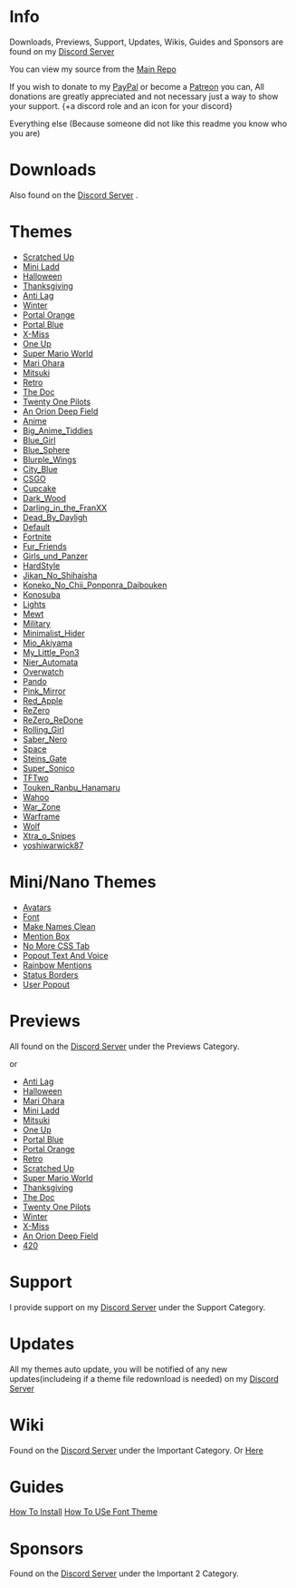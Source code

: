 # Info
Downloads, Previews, Support, Updates, Wikis, Guides and Sponsors are found on my [Discord Server](https://discord.gg/aSyUs69)

You can view my source from the [Main Repo](https://github.com/NFLD99/Better-Discord)

If you wish to donate to my [PayPal](https://www.paypal.me/NFLD99) or become a [Patreon](https://www.patreon.com/NFLD99) you can, All donations are greatly appreciated and not necessary just a way to show your support. {+a discord role and an icon for your discord}

Everything else
(Because someone did not like this readme you know who you are) 


# Downloads
Also found on the [Discord Server](https://discord.gg/aSyUs69) .

# Themes

 * [Scratched Up](https://betterdiscord.net/ghdl?url=https://github.com/NFLD99/Better-Discord/blob/master/Theme_File/)
 * [Mini Ladd](https://betterdiscord.net/ghdl?url=https://github.com/NFLD99/Better-Discord/blob/master/Theme_File/)
 * [Halloween](https://betterdiscord.net/ghdl?url=https://github.com/NFLD99/Better-Discord/blob/master/Theme_File/)
 * [Thanksgiving](https://betterdiscord.net/ghdl?url=https://github.com/NFLD99/Better-Discord/blob/master/Theme_File/)
 * [Anti Lag](https://betterdiscord.net/ghdl?url=https://github.com/NFLD99/Better-Discord/blob/master/Theme_File/)
 * [Winter](https://betterdiscord.net/ghdl?url=https://github.com/NFLD99/Better-Discord/blob/master/Theme_File/)
 * [Portal Orange](https://betterdiscord.net/ghdl?url=https://github.com/NFLD99/Better-Discord/blob/master/Theme_File/)
 * [Portal Blue](https://betterdiscord.net/ghdl?url=https://github.com/NFLD99/Better-Discord/blob/master/Theme_File/)
 * [X-Miss](https://betterdiscord.net/ghdl?url=https://github.com/NFLD99/Better-Discord/blob/master/Theme_File/)
 * [One Up](https://betterdiscord.net/ghdl?url=https://github.com/NFLD99/Better-Discord/blob/master/Theme_File/)
 * [Super Mario World](https://betterdiscord.net/ghdl?url=https://github.com/NFLD99/Better-Discord/blob/master/Theme_File/)
 * [Mari Ohara](https://betterdiscord.net/ghdl?url=https://github.com/NFLD99/Better-Discord/blob/master/Theme_File/)
 * [Mitsuki](https://betterdiscord.net/ghdl?url=https://github.com/NFLD99/Better-Discord/blob/master/Theme_File/)
 * [Retro](https://betterdiscord.net/ghdl?url=https://github.com/NFLD99/Better-Discord/blob/master/Theme_File/)
 * [The Doc](https://betterdiscord.net/ghdl?url=https://github.com/NFLD99/Better-Discord/blob/master/Theme_File/)
 * [Twenty One Pilots](https://betterdiscord.net/ghdl?url=https://github.com/NFLD99/Better-Discord/blob/master/Theme_File/)
 * [An Orion Deep Field](https://betterdiscord.net/ghdl?url=https://github.com/NFLD99/Better-Discord/blob/master/Theme_File/)
 * [Anime](https://betterdiscord.net/ghdl?url=https://github.com/NFLD99/Better-Discord/blob/master/Theme_File/Anime.theme.css)
 * [Big_Anime_Tiddies](https://betterdiscord.net/ghdl?url=https://github.com/NFLD99/Better-Discord/blob/master/Theme_File/Big_Anime_Tiddies.theme.css)
 * [Blue_Girl](https://betterdiscord.net/ghdl?url=https://github.com/NFLD99/Better-Discord/blob/master/Theme_File/Blue_Girl.theme.css)
 * [Blue_Sphere](https://betterdiscord.net/ghdl?url=https://github.com/NFLD99/Better-Discord/blob/master/Theme_File/Blue_Sphere.theme.css)
 * [Blurple_Wings](https://betterdiscord.net/ghdl?url=https://github.com/NFLD99/Better-Discord/blob/master/Theme_File/Blurple_Wings.theme.css)
 * [City_Blue](https://betterdiscord.net/ghdl?url=https://github.com/NFLD99/Better-Discord/blob/master/Theme_File/City_Blue.theme.css)
 * [CSGO](https://betterdiscord.net/ghdl?url=https://github.com/NFLD99/Better-Discord/blob/master/Theme_File/CSGO.theme.css)
 * [Cupcake](https://betterdiscord.net/ghdl?url=https://github.com/NFLD99/Better-Discord/blob/master/Theme_File/Cupcake.theme.css)
 * [Dark_Wood](https://betterdiscord.net/ghdl?url=https://github.com/NFLD99/Better-Discord/blob/master/Theme_File/Dark_Wood.theme.css)
 * [Darling_in_the_FranXX](https://betterdiscord.net/ghdl?url=https://github.com/NFLD99/Better-Discord/blob/master/Theme_File/Darling_in_the_FranXX.theme.css)
 * [Dead_By_Dayligh](https://betterdiscord.net/ghdl?url=https://github.com/NFLD99/Better-Discord/blob/master/Theme_File/Dead_By_Daylight.theme.css)
 * [Default](https://betterdiscord.net/ghdl?url=https://github.com/NFLD99/Better-Discord/blob/master/Theme_File/Default.theme.css)
 * [Fortnite](https://betterdiscord.net/ghdl?url=https://github.com/NFLD99/Better-Discord/blob/master/Theme_File/Fortnite.theme.css)
 * [Fur_Friends](https://betterdiscord.net/ghdl?url=https://github.com/NFLD99/Better-Discord/blob/master/Theme_File/Fur_Friends.theme.css)
 * [Girls_und_Panzer](https://betterdiscord.net/ghdl?url=https://github.com/NFLD99/Better-Discord/blob/master/Theme_File/Girls_und_Panzer.theme.css)
 * [HardStyle](https://betterdiscord.net/ghdl?url=https://github.com/NFLD99/Better-Discord/blob/master/Theme_File/HardStyle.theme.css)
 * [Jikan_No_Shihaisha](https://betterdiscord.net/ghdl?url=https://github.com/NFLD99/Better-Discord/blob/master/Theme_File/Jikan_No_Shihaisha.theme.css)
 * [Koneko_No_Chii_Ponponra_Daibouken](https://betterdiscord.net/ghdl?url=https://github.com/NFLD99/Better-Discord/blob/master/Theme_File/Koneko_No_Chii_Ponponra_Daibouken.theme.css)
 * [Konosuba](https://betterdiscord.net/ghdl?url=https://github.com/NFLD99/Better-Discord/blob/master/Theme_File/Konosuba.theme.css)
 * [Lights](https://betterdiscord.net/ghdl?url=https://github.com/NFLD99/Better-Discord/blob/master/Theme_File/Lights.theme.css)
 * [Mewt](https://betterdiscord.net/ghdl?url=https://github.com/NFLD99/Better-Discord/blob/master/Theme_File/Mewt.theme.css)
 * [Military](https://betterdiscord.net/ghdl?url=https://github.com/NFLD99/Better-Discord/blob/master/Theme_File/Military.theme.css)
 * [Minimalist_Hider](https://betterdiscord.net/ghdl?url=https://github.com/NFLD99/Better-Discord/blob/master/Theme_File/Minimalist_Hider.theme.css)
 * [Mio_Akiyama](https://betterdiscord.net/ghdl?url=https://github.com/NFLD99/Better-Discord/blob/master/Theme_File/Mio_Akiyama.theme.css)
 * [My_Little_Pon3](https://betterdiscord.net/ghdl?url=https://github.com/NFLD99/Better-Discord/blob/master/Theme_File/My_Little_Pon3.theme.css)
 * [Nier_Automata](https://betterdiscord.net/ghdl?url=https://github.com/NFLD99/Better-Discord/blob/master/Theme_File/Nier_Automata.theme.css)
 * [Overwatch](https://betterdiscord.net/ghdl?url=https://github.com/NFLD99/Better-Discord/blob/master/Theme_File/Overwatch.theme.css)
 * [Pando](https://betterdiscord.net/ghdl?url=https://github.com/NFLD99/Better-Discord/blob/master/Theme_File/Pando.theme.css)
 * [Pink_Mirror](https://betterdiscord.net/ghdl?url=https://github.com/NFLD99/Better-Discord/blob/master/Theme_File/Pink_Mirror.theme.css)
 * [Red_Apple](https://betterdiscord.net/ghdl?url=https://github.com/NFLD99/Better-Discord/blob/master/Theme_File/Red_Apple.theme.css)
 * [ReZero](https://betterdiscord.net/ghdl?url=https://github.com/NFLD99/Better-Discord/blob/master/Theme_File/ReZero.theme.css)
 * [ReZero_ReDone](https://betterdiscord.net/ghdl?url=https://github.com/NFLD99/Better-Discord/blob/master/Theme_File/ReZero_ReDone.theme.css)
 * [Rolling_Girl](https://betterdiscord.net/ghdl?url=https://github.com/NFLD99/Better-Discord/blob/master/Theme_File/Rolling_Girl.theme.css)
 * [Saber_Nero](https://betterdiscord.net/ghdl?url=https://github.com/NFLD99/Better-Discord/blob/master/Theme_File/Saber_Nero.theme.css)
 * [Space](https://betterdiscord.net/ghdl?url=https://github.com/NFLD99/Better-Discord/blob/master/Theme_File/Space.theme.css)
 * [Steins_Gate](https://betterdiscord.net/ghdl?url=https://github.com/NFLD99/Better-Discord/blob/master/Theme_File/Steins_Gate.theme.css)
 * [Super_Sonico](https://betterdiscord.net/ghdl?url=https://github.com/NFLD99/Better-Discord/blob/master/Theme_File/Super_Sonico.theme.css)
 * [TFTwo](https://betterdiscord.net/ghdl?url=https://github.com/NFLD99/Better-Discord/blob/master/Theme_File/TFTwo.theme.css)
 * [Touken_Ranbu_Hanamaru](https://betterdiscord.net/ghdl?url=https://github.com/NFLD99/Better-Discord/blob/master/Theme_File/Touken_Ranbu_Hanamaru.theme.css)
 * [Wahoo](https://betterdiscord.net/ghdl?url=https://github.com/NFLD99/Better-Discord/blob/master/Theme_File/wahoo.theme.css)
 * [War_Zone](https://betterdiscord.net/ghdl?url=https://github.com/NFLD99/Better-Discord/blob/master/Theme_File/War_Zone.theme.css)
 * [Warframe](https://betterdiscord.net/ghdl?url=https://github.com/NFLD99/Better-Discord/blob/master/Theme_File/Warframe.theme.css)
 * [Wolf](https://betterdiscord.net/ghdl?url=https://github.com/NFLD99/Better-Discord/blob/master/Theme_File/Wolf.theme.css)
 * [Xtra_o_Snipes](https://betterdiscord.net/ghdl?url=https://github.com/NFLD99/Better-Discord/blob/master/Theme_File/Xtra_o_Snipes.theme.css)
 * [yoshiwarwick87](https://betterdiscord.net/ghdl?url=https://github.com/NFLD99/Better-Discord/blob/master/Theme_File/yoshiwarwick87.theme.css)


# Mini/Nano Themes

 * [Avatars](https://betterdiscord.net/ghdl?id=862)
 * [Font](https://betterdiscord.net/ghdl?id=863)
 * [Make Names Clean](https://betterdiscord.net/ghdl?id=908)
 * [Mention Box](https://betterdiscord.net/ghdl?id=873)
 * [No More CSS Tab](https://betterdiscord.net/ghdl?id=909)
 * [Popout Text And Voice](https://betterdiscord.net/ghdl?id=864)
 * [Rainbow Mentions](https://betterdiscord.net/ghdl?id=865)
 * [Status Borders](https://betterdiscord.net/ghdl?id=1008)
 * [User Popout](https://betterdiscord.net/ghdl?id=866)
 
 
# Previews

All found on the [Discord Server](https://discord.gg/aSyUs69) under the Previews Category.

or

 * [Anti Lag](Previews/Anti_Lag)
 * [Halloween](Previews/Halloween)
 * [Mari Ohara](Previews/Mari_Ohara)
 * [Mini Ladd](Previews/Mini_Ladd)
 * [Mitsuki](Previews/Mitsuki)
 * [One Up](Previews/One_Up)
 * [Portal Blue](Previews/Portal_Blue)
 * [Portal Orange](Previews/Portal_Orange)
 * [Retro](Previews/Retro)
 * [Scratched Up](Previews/Scratched_Up)
 * [Super Mario World](Previews/Super_Mario_World)
 * [Thanksgiving](Previews/Thanksgiving)
 * [The Doc](Previews/The_Doc)
 * [Twenty One Pilots](Previews/Twenty_One_Pilots)
 * [Winter](Previews/Winter)
 * [X-Miss](Previews/X-Miss)
 * [An Orion Deep Field](Previews/An_Orion_Deep_Field)
 * [420](Previews/420)

# Support


I provide support on my [Discord Server](https://discord.gg/aSyUs69) under the Support Category.


# Updates


All my themes auto update, you will be notified of any new updates(includeing if a theme file redownload is needed) on my [Discord Server](https://discord.gg/aSyUs69)


# Wiki


Found on the [Discord Server](https://discord.gg/aSyUs69) under the Important Category.
Or
[Here](https://github.com/NFLD99/Better-Discord/wiki)


# Guides


[How To Install](https://www.youtube.com/watch?v=nXVAHmyoUTw&feature=youtu.be)
[How To USe Font Theme](https://www.youtube.com/watch?v=MGu8zOvITb8)


# Sponsors

Found on the [Discord Server](https://discord.gg/aSyUs69) under the Important 2 Category.

